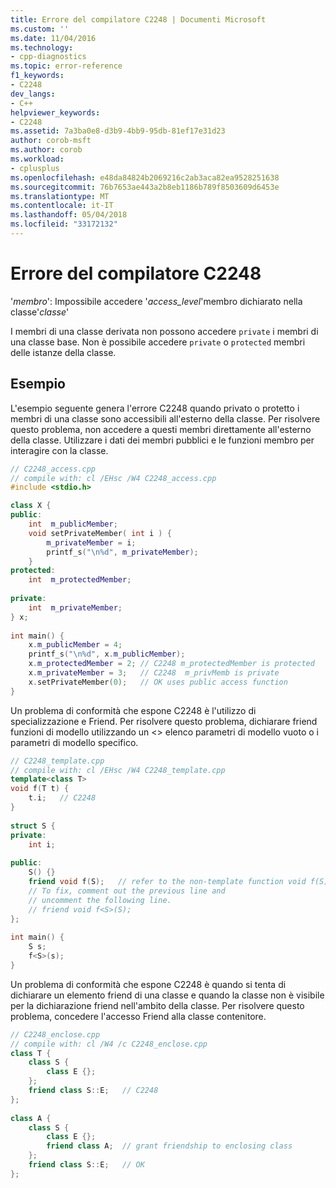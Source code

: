 ```yaml
---
title: Errore del compilatore C2248 | Documenti Microsoft
ms.custom: ''
ms.date: 11/04/2016
ms.technology:
- cpp-diagnostics
ms.topic: error-reference
f1_keywords:
- C2248
dev_langs:
- C++
helpviewer_keywords:
- C2248
ms.assetid: 7a3ba0e8-d3b9-4bb9-95db-81ef17e31d23
author: corob-msft
ms.author: corob
ms.workload:
- cplusplus
ms.openlocfilehash: e48da84824b2069216c2ab3aca82ea9528251638
ms.sourcegitcommit: 76b7653ae443a2b8eb1186b789f8503609d6453e
ms.translationtype: MT
ms.contentlocale: it-IT
ms.lasthandoff: 05/04/2018
ms.locfileid: "33172132"
---
```

# <a name="compiler-error-c2248"></a>Errore del compilatore C2248
'*membro*': Impossibile accedere '*access_level*'membro dichiarato nella classe'*classe*'  
  
I membri di una classe derivata non possono accedere `private` i membri di una classe base. Non è possibile accedere `private` o `protected` membri delle istanze della classe.  
  
## <a name="example"></a>Esempio  
  
L'esempio seguente genera l'errore C2248 quando privato o protetto i membri di una classe sono accessibili all'esterno della classe. Per risolvere questo problema, non accedere a questi membri direttamente all'esterno della classe. Utilizzare i dati dei membri pubblici e le funzioni membro per interagire con la classe.  
  
```cpp  
// C2248_access.cpp 
// compile with: cl /EHsc /W4 C2248_access.cpp 
#include <stdio.h>  

class X {  
public:  
    int  m_publicMember;  
    void setPrivateMember( int i ) {  
        m_privateMember = i;  
        printf_s("\n%d", m_privateMember);  
    }  
protected:  
    int  m_protectedMember;  
  
private:  
    int  m_privateMember;  
} x;  
  
int main() {  
    x.m_publicMember = 4;  
    printf_s("\n%d", x.m_publicMember);  
    x.m_protectedMember = 2; // C2248 m_protectedMember is protected  
    x.m_privateMember = 3;   // C2248  m_privMemb is private  
    x.setPrivateMember(0);   // OK uses public access function  
}  
```  
  
Un problema di conformità che espone C2248 è l'utilizzo di specializzazione e Friend. Per risolvere questo problema, dichiarare friend funzioni di modello utilizzando un <> elenco parametri di modello vuoto o i parametri di modello specifico.  
  
```cpp  
// C2248_template.cpp 
// compile with: cl /EHsc /W4 C2248_template.cpp 
template<class T>  
void f(T t) {  
    t.i;   // C2248  
}  
  
struct S {  
private:  
    int i;  
  
public:  
    S() {}  
    friend void f(S);   // refer to the non-template function void f(S)  
    // To fix, comment out the previous line and
    // uncomment the following line.  
    // friend void f<S>(S);  
};  
  
int main() {  
    S s;  
    f<S>(s);  
}  
```  
  
Un problema di conformità che espone C2248 è quando si tenta di dichiarare un elemento friend di una classe e quando la classe non è visibile per la dichiarazione friend nell'ambito della classe. Per risolvere questo problema, concedere l'accesso Friend alla classe contenitore.  
  
```cpp  
// C2248_enclose.cpp  
// compile with: cl /W4 /c C2248_enclose.cpp  
class T {  
    class S {  
        class E {};  
    };  
    friend class S::E;   // C2248  
};  
  
class A {  
    class S {  
        class E {};  
        friend class A;  // grant friendship to enclosing class  
    };  
    friend class S::E;   // OK  
};  
```